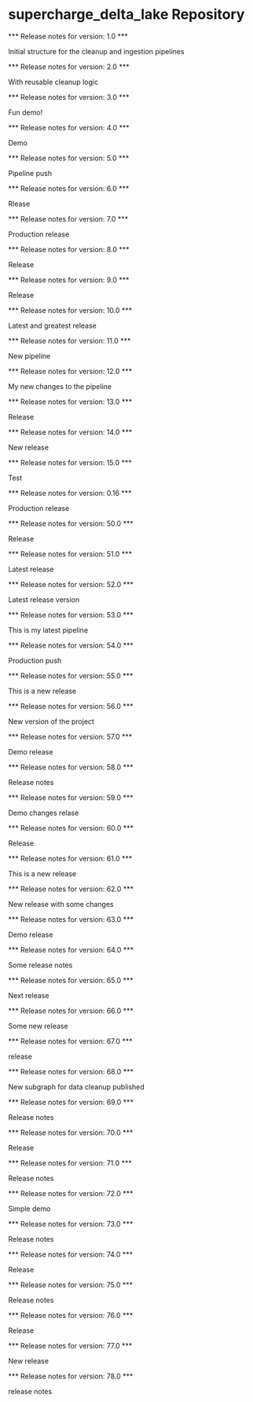 # supercharge_delta_lake Repository

*** Release notes for version: 1.0 ***

Initial structure for the cleanup and ingestion pipelines

*** Release notes for version: 2.0 ***

With reusable cleanup logic

*** Release notes for version: 3.0 ***

Fun demo!

*** Release notes for version: 4.0 ***

Demo

*** Release notes for version: 5.0 ***

Pipeline push

*** Release notes for version: 6.0 ***

Rlease

*** Release notes for version: 7.0 ***

Production release

*** Release notes for version: 8.0 ***

Release

*** Release notes for version: 9.0 ***

Release 

*** Release notes for version: 10.0 ***

Latest and greatest release

*** Release notes for version: 11.0 ***

New pipeline

*** Release notes for version: 12.0 ***

My new changes to the pipeline

*** Release notes for version: 13.0 ***

Release

*** Release notes for version: 14.0 ***

New release

*** Release notes for version: 15.0 ***

Test

*** Release notes for version: 0.16 ***

Production release

*** Release notes for version: 50.0 ***

Release

*** Release notes for version: 51.0 ***

Latest release

*** Release notes for version: 52.0 ***

Latest release version

*** Release notes for version: 53.0 ***

This is my latest pipeline

*** Release notes for version: 54.0 ***

Production push

*** Release notes for version: 55.0 ***

This is a new release

*** Release notes for version: 56.0 ***

New version of the project

*** Release notes for version: 57.0 ***

Demo release

*** Release notes for version: 58.0 ***

Release notes

*** Release notes for version: 59.0 ***

Demo changes relase

*** Release notes for version: 60.0 ***

Release

*** Release notes for version: 61.0 ***

This is a new release

*** Release notes for version: 62.0 ***

New release with some changes

*** Release notes for version: 63.0 ***

Demo release 

*** Release notes for version: 64.0 ***

Some release notes

*** Release notes for version: 65.0 ***

Next release

*** Release notes for version: 66.0 ***

Some new release

*** Release notes for version: 67.0 ***

release

*** Release notes for version: 68.0 ***

New subgraph for data cleanup published

*** Release notes for version: 69.0 ***

Release notes

*** Release notes for version: 70.0 ***

Release

*** Release notes for version: 71.0 ***

Release notes

*** Release notes for version: 72.0 ***

Simple demo

*** Release notes for version: 73.0 ***

Release notes

*** Release notes for version: 74.0 ***

Release

*** Release notes for version: 75.0 ***

Release notes

*** Release notes for version: 76.0 ***

Release

*** Release notes for version: 77.0 ***

New release

*** Release notes for version: 78.0 ***

release notes